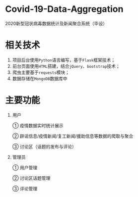 # Covid-19-Data-Aggregation
2020新型冠状病毒数据统计及新闻聚合系统（毕设）

# 相关技术

1. 项目后台使用`Python`语言编写，基于`Flask`框架技术；
2. 前台页面使用`HTML`搭建，结合`jQuery`、`bootstrap`技术；
3. 爬虫主要基于`requests`模块；
4. 数据存储在`MongoDB`数据库中

# 主要功能

1. 用户

    ① 疫情数据实时统计展示

    ② 辟谣信息/疫情新闻/复工新闻/援助信息等数据的爬取与聚合

    ③ 讨论区（话题的发布与评论）

2. 管理员

    ① 用户管理

    ② 讨论区话题管理

    ③ 评论管理

